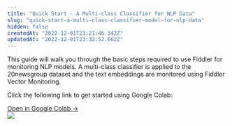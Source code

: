 ```yaml
---
title: "Quick Start - A Multi-class Classifier for NLP Data"
slug: "quick-start-a-multi-class-classifier-model-for-nlp-data"
hidden: false
createdAt: "2022-12-01T23:21:46.342Z"
updatedAt: "2022-12-01T23:32:52.662Z"
---
```

This guide will walk you through the basic steps required to use Fiddler for monitoring NLP models. A multi-class classifier is applied to the 20newsgroup dataset and the text embeddings are monitored using Fiddler Vector Monitoring.

Click the following link to get started using Google Colab:

<div class="colab-box">
    <a href="https://colab.research.google.com/github/fiddler-labs/fiddler-samples/blob/master/content_root/tutorial/quickstart/Fiddler_QuickStart_NLP_multiclass.ipynb" target="_blank">
        <div>
            Open in Google Colab →
        </div>
    </a>
    <div>
            <img src="https://colab.research.google.com/img/colab_favicon_256px.png" />
    </div>
</div>